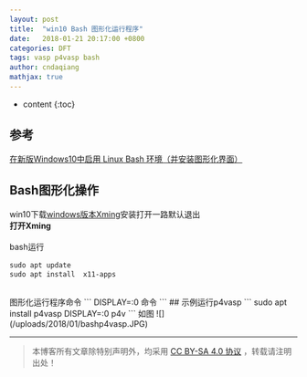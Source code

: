 ```yaml
---
layout: post
title:  "win10 Bash 图形化运行程序"
date:   2018-01-21 20:17:00 +0800
categories: DFT
tags: vasp p4vasp bash
author: cndaqiang
mathjax: true
---
```

* content
{:toc}






## 参考
[在新版Windows10中启用 Linux Bash 环境（并安装图形化界面）](https://my.oschina.net/u/3375733/blog/1510095)

## Bash图形化操作
win10下载[windows版本Xming](https://sourceforge.net/projects/xming/?source=typ_redirect)安装打开一路默认退出
<br> **打开Xming**
<br><br>bash运行
```
sudo apt update
sudo apt install  x11-apps
```
<br>
图形化运行程序命令
```
DISPLAY=:0 命令
```
## 示例运行p4vasp
```
sudo apt install p4vasp
DISPLAY=:0 p4v
```
如图
![](/uploads/2018/01/bashp4vasp.JPG)



------
>本博客所有文章除特别声明外，均采用 [CC BY-SA 4.0 协议](https://creativecommons.org/licenses/by-sa/4.0/deed.zh) ，转载请注明出处！

